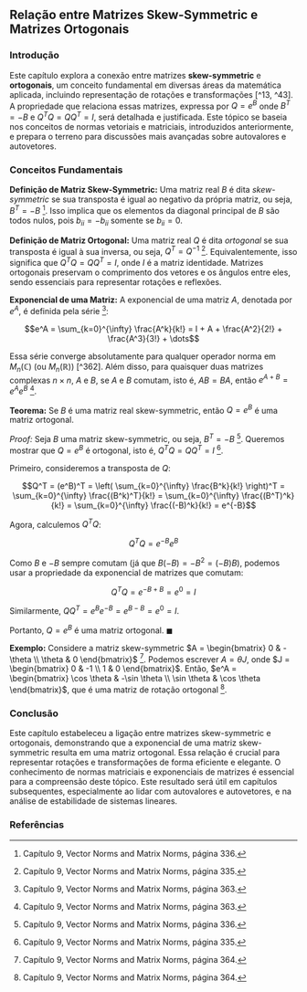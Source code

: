 ## Relação entre Matrizes Skew-Symmetric e Matrizes Ortogonais

### Introdução
Este capítulo explora a conexão entre matrizes **skew-symmetric** e **ortogonais**, um conceito fundamental em diversas áreas da matemática aplicada, incluindo representação de rotações e transformações [^13, ^43]. A propriedade que relaciona essas matrizes, expressa por $Q = e^B$ onde $B^T = -B$ e $Q^TQ = QQ^T = I$, será detalhada e justificada. Este tópico se baseia nos conceitos de normas vetoriais e matriciais, introduzidos anteriormente, e prepara o terreno para discussões mais avançadas sobre autovalores e autovetores.

### Conceitos Fundamentais

**Definição de Matriz Skew-Symmetric:** Uma matriz real $B$ é dita *skew-symmetric* se sua transposta é igual ao negativo da própria matriz, ou seja, $B^T = -B$ [^43]. Isso implica que os elementos da diagonal principal de $B$ são todos nulos, pois $b_{ii} = -b_{ii}$ somente se $b_{ii} = 0$.

**Definição de Matriz Ortogonal:** Uma matriz real $Q$ é dita *ortogonal* se sua transposta é igual à sua inversa, ou seja, $Q^T = Q^{-1}$ [^13]. Equivalentemente, isso significa que $Q^TQ = QQ^T = I$, onde $I$ é a matriz identidade. Matrizes ortogonais preservam o comprimento dos vetores e os ângulos entre eles, sendo essenciais para representar rotações e reflexões.

**Exponencial de uma Matriz:** A exponencial de uma matriz $A$, denotada por $e^A$, é definida pela série [^363]:

$$e^A = \sum_{k=0}^{\infty} \frac{A^k}{k!} = I + A + \frac{A^2}{2!} + \frac{A^3}{3!} + \dots$$

Essa série converge absolutamente para qualquer operador norma em $M_n(\mathbb{C})$ (ou $M_n(\mathbb{R})$) [^362]. Além disso, para quaisquer duas matrizes complexas $n \times n$, $A$ e $B$, se $A$ e $B$ comutam, isto é, $AB = BA$, então $e^{A+B} = e^Ae^B$ [^363].

**Teorema:** Se $B$ é uma matriz real skew-symmetric, então $Q = e^B$ é uma matriz ortogonal.

*Proof:* Seja $B$ uma matriz skew-symmetric, ou seja, $B^T = -B$ [^43]. Queremos mostrar que $Q = e^B$ é ortogonal, isto é, $Q^TQ = QQ^T = I$ [^13].

Primeiro, consideremos a transposta de $Q$:

$$Q^T = (e^B)^T = \left( \sum_{k=0}^{\infty} \frac{B^k}{k!} \right)^T = \sum_{k=0}^{\infty} \frac{(B^k)^T}{k!} = \sum_{k=0}^{\infty} \frac{(B^T)^k}{k!} = \sum_{k=0}^{\infty} \frac{(-B)^k}{k!} = e^{-B}$$

Agora, calculemos $Q^TQ$:

$$Q^TQ = e^{-B}e^B$$

Como $B$ e $-B$ sempre comutam (já que $B(-B) = -B^2 = (-B)B$), podemos usar a propriedade da exponencial de matrizes que comutam:

$$Q^TQ = e^{-B+B} = e^0 = I$$

Similarmente, $QQ^T = e^Be^{-B} = e^{B-B} = e^0 = I$.

Portanto, $Q = e^B$ é uma matriz ortogonal. $\blacksquare$

**Exemplo:** Considere a matriz skew-symmetric $A = \begin{bmatrix} 0 & -\theta \\ \theta & 0 \end{bmatrix}$ [^364]. Podemos escrever $A = \theta J$, onde $J = \begin{bmatrix} 0 & -1 \\ 1 & 0 \end{bmatrix}$. Então, $e^A = \begin{bmatrix} \cos \theta & -\sin \theta \\ \sin \theta & \cos \theta \end{bmatrix}$, que é uma matriz de rotação ortogonal [^364].

### Conclusão
Este capítulo estabeleceu a ligação entre matrizes skew-symmetric e ortogonais, demonstrando que a exponencial de uma matriz skew-symmetric resulta em uma matriz ortogonal. Essa relação é crucial para representar rotações e transformações de forma eficiente e elegante. O conhecimento de normas matriciais e exponenciais de matrizes é essencial para a compreensão deste tópico. Este resultado será útil em capítulos subsequentes, especialmente ao lidar com autovalores e autovetores, e na análise de estabilidade de sistemas lineares.

### Referências
[^13]: Capítulo 9, Vector Norms and Matrix Norms, página 335.
[^43]: Capítulo 9, Vector Norms and Matrix Norms, página 336.
[^363]: Capítulo 9, Vector Norms and Matrix Norms, página 363.
[^364]: Capítulo 9, Vector Norms and Matrix Norms, página 364.

<!-- END -->